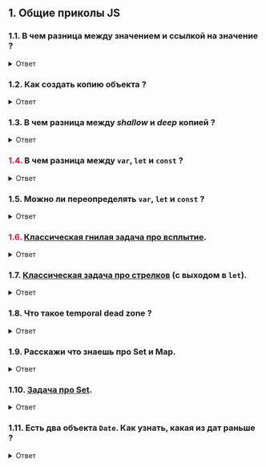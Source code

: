 ## 1. Общие приколы JS

### 1.1. В чем разница между значением и ссылкой на значение ?

<details>
<summary>Ответ</summary>

```js
const value = 11; // в value хранится само число 11
const valueCopy = value; // в valueCopy хранится копия value - новое независимое число 11

const reference = { name: "Sasha" }; // в reference хранится ссылка - адрес куска динамической памяти в которой хранится объект
const copyReference = reference; // в copyReference хранится копия адреса того же куска динамической памяти в которой хранится объект
copyReference.surname = "Shine"; // обращаемся по ссылке copyReference, а она такая же как reference -> записываем свойсвто в объект
```

</details>

### 1.2. Как создать копию объекта ?

<details>
<summary>Ответ</summary>

```js
// 1. Модно, стильно, молодежно (shallow copy)
const obj = { name: "Sasha Shine" };
const copyObj = { ...obj };

// 2. То же самое, но менее молодежно (shallow copy)
const obj = { name: "Sasha Shine" };
const copyObj = Object.assign({}, obj);

// 3. Медленно (deep copy)
const obj = { name: "Sasha Shine" };
const copyObj = JSON.parse(JSON.stringify(obj));

// 4. Jedi style, но тоже медленно (deep copy)
function iterationCopy(src) {
  let target = {};
  for (let prop in src) {
    if (src.hasOwnProperty(prop)) {
      // if the value is a nested object, recursively copy all it's properties
      if (isObject(src[prop])) {
        target[prop] = iterationCopy(src[prop]);
      } else {
        target[prop] = src[prop];
      }
    }
  }

  return target;
}

const obj = { name: "Sasha Shine" };
const copyObj = iterationCopy(source);
```

</details>

### 1.3. В чем разница между _shallow_ и _deep_ копией ?

<details>
<summary>Ответ</summary>

**Shallow copy** - создаем копию только самых верхних свойств. Более глубокие свойства _не копируются_.
**Deep copy** - полная копия.

```js
// shallow copy
const obj = {
  name: "Sasha Shine",
  personal: {
    veryPersonal: {
      favoriteManga: "Berzerk",
      favoriteAnime: "Your name",
    },
  },
};

const shallowCopy = { ...obj };
shallowCopy.personal.veryPersonal.favoriteManga = "Tokyo Ghoul :Re"; // favoriteManga в оригинальном объекте поменялась

// deep copy
const obj = {
  name: "Sasha Shine",
  personal: {
    veryPersonal: {
      favoriteManga: "Berzerk",
      favoriteAnime: "Your name",
    },
  },
};

const deepCopy = JSON.parse(JSON.stringify(obj));
shallowCopy.personal.veryPersonal.favoriteManga = "Tokyo Ghoul :Re"; // favoriteManga в оригинальном объекте все еще БЕРЗЕКЕР
```

</details>

### <strong style="color: crimson;">1.4.</strong> В чем разница между `var`, `let` и `const` ?

<details>
<summary>Ответ</summary>

Вкратце:

1. К let и const нельзя обратиться до объявления (типа не всплывают (на самом деле всплывают (нет (да))));
2. Области видимости let и const ограничиваются блоками (if, for, функция), а область видимости var - только функцией;
3. Если использовать let-индекс в цикле for, в каждой итерации создается новая переменная, а если var, то все время одна и та же;

[let, const](https://learn.javascript.ru/let-const)

[var](https://learn.javascript.ru/var)

</details>

### 1.5. Можно ли переопределять `var`, `let` и `const` ?

<details>
<summary>Ответ</summary>

```js
/**
 *
 * Видел такую задачу моего старого лида.
 * Переменная temp объевляется внутри блока.
 * Поэтому temp видна только внутри блока, потому что это const.
 * А вот если бы это был var temp, все было бы ок, потому что var ограничивается только функцией.
 *
 */

function task3() {
  let left = "left";
  let right = "right";

  if (true) {
    const temp = left;
    left = right;
    right = temp;
  }

  console.log(left, right); // выведется "right", "left", все ок
  console.log(temp); // а тут смэрть
}

/**
 *
 * Но при чем тут переопределение ?.
 * Внутри блоков можно переопределять let и const и они не будут конфликтовать с внешними переменными.
 * Разве что ESLint будет ругаться :)
 *
 */

function task3() {
  let left = "left";
  let right = "right";

  if (true) {
    const temp = left;
    const left = right;
    const right = temp;
  }

  console.log(left, right); // вот тут выведется "left", "right", потому что перестановки выполнялись с новыми переменными
  console.log(temp); // тут все еще смэрть
}
```

</details>

### <strong style="color: crimson;">1.6.</strong> [Классическая гнилая задача про всплытие](./hoisting.md).

<details>
<summary>Ответ</summary>

```sh
## Результат
1
0
```

Для начала давайте упростим задачу и пройдемся по шагам.

```js
var flag = 0;

function foo() {
  if (true) {
    flag = 1; // 2
  }

  return flag; // 3
}

console.log(foo()); // 1
console.log(flag); // 4
```

1. Вызываем `foo`;
2. Находим ближайшую видимую переменную `flag` (снаружи `foo`), и перезаписываем в нее;
3. Возвращаем ближайшую `flag`, это - `1`;
4. Показываем `flag`, это - `1`, так как в `foo` она была перезаписана.

Теперь рассмотрим нашу задачу.

```js
// Что и почему выведется в консоль ?

var flag = 0;

function foo() {
  if (true) {
    flag = 1; // 3
  } else {
    var flag = -1; // 2
  }
  return flag; // 4
}

console.log(foo()); // 1
console.log(flag); // 5
```

1. Вызываем `foo`;
2. Видим объявление переменной `flag` внутри `foo`, `flag` всплывает в самый верх `foo`;
3. Находим ближайшую переменную `flag`( в самом верху `foo`) и перезаписываем в нее. **`flag` снаружи функции не трогаем**;
4. Возвращаем `flag` из самого верха `foo` и показываем его в первом `console.log` - `1`;
5. Показываем во втором `console.log` `flag` снаружи `foo` - `0`;

</details>

### 1.7. [Классическая задача про стрелков](../shooters.md) (с выходом в `let`).

<details>
<summary>Ответ</summary>

Мы используем `var` в цикле.

Для каждой итерации цикла используется одна и та же переменная `var`.

Но если мы будем использовать `let`, для каждой итерации цикла будет создаваться новая переменная.

```js
// будет работать
var shooters = [];
for (let i = 0; i < 10; i++) {
  // вот здесь меняем var на let
  shooters.push(() => {
    console.log(i);
  });
}

shooters.forEach((shooter) => shooter());
```

</details>

### 1.8. Что такое temporal dead zone ?

<details>
<summary>Ответ</summary>

[Temporal dead zone](https://www.freecodecamp.org/news/what-is-the-temporal-dead-zone/)

</details>

### 1.9. Расскажи что знаешь про Set и Map.

<details>
<summary>Ответ</summary>

[Set и Map](https://learn.javascript.ru/map-set)

</details>

### 1.10. [Задача про Set](./set.md).

<details>
<summary>Ответ</summary>

1. Первый `console.log()` выведет "2";

- В Set не добавляются элементы, которые в нем уже есть: один раз добавится единица и один раз - двойка.

2. Второй `console.log()` выведет "3";

- Несмотря на то, что передаются объекты с одинаковыми данными, **это разные объекты и ссылки на них разные**.

- Следовательно Set считает, что добавляются три разных элемента.

</details>

### 1.11. Есть два объекта `Date`. Как узнать, какая из дат раньше ?

<details>
<summary>Ответ</summary>

Операторами `<`, `>`.

</details>
